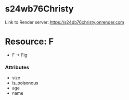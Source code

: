 # s24wb76Christy

Link to Render server: https://s24db76christy.onrender.com


# Resource: F
* F -> Fig

### Attributes
* size
* is_poisonous
* age
* name
